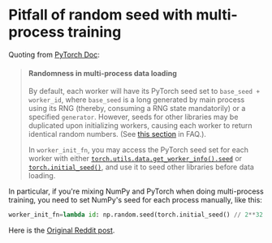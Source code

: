 # Pitfall of random seed with multi-process training

Quoting from [PyTorch Doc](https://pytorch.org/docs/stable/data.html#data-loading-randomness):

> #### Randomness in multi-process data loading
>
> By default, each worker will have its PyTorch seed set to `base_seed + worker_id`, where `base_seed` is a long generated by main process using its RNG (thereby, consuming a RNG state mandatorily) or a specified `generator`. However, seeds for other libraries may be duplicated upon initializing workers, causing each worker to return identical random numbers. (See [this section](https://pytorch.org/docs/stable/notes/faq.html#dataloader-workers-random-seed) in FAQ.).
>
> In `worker_init_fn`, you may access the PyTorch seed set for each worker with either [`torch.utils.data.get_worker_info().seed`](https://pytorch.org/docs/stable/data.html#torch.utils.data.get_worker_info) or [`torch.initial_seed()`](https://pytorch.org/docs/stable/generated/torch.initial_seed.html#torch.initial_seed), and use it to seed other libraries before data loading.



In particular, if you're mixing NumPy and PyTorch when doing multi-process training, you need to set NumPy's seed for each process manually, like this:

```python
worker_init_fn=lambda id: np.random.seed(torch.initial_seed() // 2**32 + id)
```



Here is the [Original Reddit post](https://www.reddit.com/r/MachineLearning/comments/mocpgj/p_using_pytorch_numpy_a_bug_that_plagues/).

